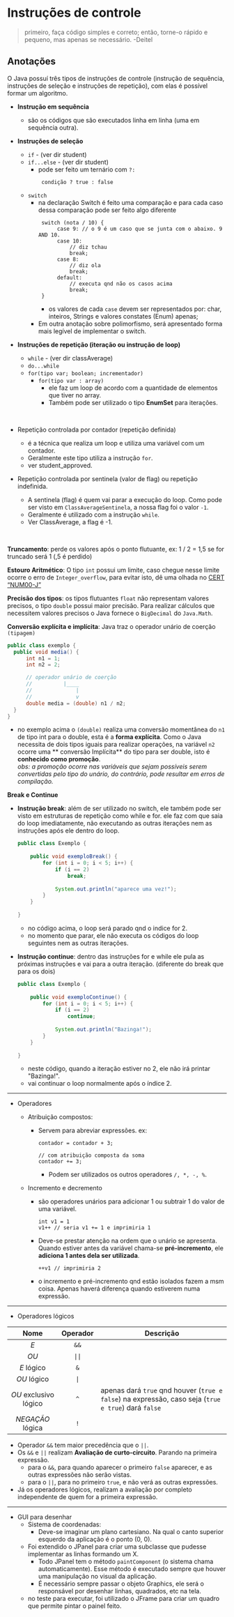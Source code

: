 # Instruções de controle

> primeiro, faça código simples e correto; então, torne-o rápido e pequeno, mas apenas se necessário.
> -Deitel

## Anotações

O Java possuí três tipos de instruções de controle (instrução de sequência, instruções de seleção e instruções de
repetição), com elas é possível formar um algoritmo.

- **Instrução em sequência**
    - são os códigos que são executados linha em linha (uma em sequência outra).

- **Instruções de seleção**
    - `if` - (ver dir student)
    - `if...else` - (ver dir student)
        - pode ser feito um ternário com `?:`
          ```
           condição ? true : false
          ```
    - `switch`
        - na declaração Switch é feito uma comparação e para cada caso dessa comparação pode ser feito algo diferente
          ```
           switch (nota / 10) {
                case 9: // o 9 é um caso que se junta com o abaixo. 9 AND 10.
                case 10:
                    // diz tchau
                    break;
                case 8:
                    // diz ola
                    break;
                default: 
                    // executa qnd não os casos acima
                    break;
           }
          ```
          - os valores de cada `case` devem ser representados por: char, inteiros, Strings e valores constates (Enum) apenas; 
        - Em outra anotação sobre polimorfismo, será apresentado forma mais legível de implementar o switch.
        
- **Instruções de repetição (iteração ou instrução de loop)**
    - `while` - (ver dir classAverage)
    - `do...while`
    - `for(tipo var; boolean; incrementador)`
        - `for(tipo var : array)` 
            - ele faz um loop de acordo com a quantidade de elementos que tiver no array.
            - Também pode ser utilizado o tipo **EnumSet** para iterações.

<br/>

- Repetição controlada por contador (repetição definida)
    - é a técnica que realiza um loop e utiliza uma variável com um contador.
    - Geralmente este tipo utiliza a instrução `for`.
    - ver student_approved.

- Repetição controlada por sentinela (valor de flag) ou repetição indefinida.
    - A sentinela (flag) é quem vai parar a execução do loop. Como pode ser visto em `ClassAverageSentinela`, a nossa
      flag foi o valor `-1`. 
    - Geralmente é utilizado com a instrução `while`.
    - Ver ClassAverage, a flag é -1. 

<br/>

**Truncamento**: perde os valores após o ponto flutuante, ex: 1 / 2 = 1,5 se for truncado será 1 (,5 é perdido) <br/>

**Estouro Aritmético**: O tipo `int` possui um limite, caso chegue nesse limite ocorre o erro de `Integer_overflow`,
para evitar isto, dê uma olhada
no [CERT “NUM00-J”](https://wiki.sei.cmu.edu/confluence/display/java/NUM00-J.+Detect+or+prevent+integer+overflow) <br/>

**Precisão dos tipos**: os tipos flutuantes `float` não representam valores precisos, o tipo `double` possui maior precisão. Para realizar
cálculos que necessitem valores precisos o Java fornece o `BigDecimal` do `Java.Math`. <br/>

**Conversão explícita e implícita**: Java traz o operador unário de coerção `(tipagem)`

  ```Java
public class exemplo {
    public void media() {
        int n1 = 1;
        int n2 = 2;

        // operador unário de coerção
        //          |____
        //              |
        //              v
        double media = (double) n1 / n2;
    }
}
  ```

- no exemplo acima o `(double)` realiza uma conversão momentânea do `n1` de tipo int para o double, esta é a **forma
  explícita**. Como o Java necessita de dois tipos iguais para realizar operações, na variável `n2` ocorre uma **
  conversão Implícita** do tipo para ser double, isto é **conhecido como promoção**. <br/>
  _obs: a promoção ocorre nas variáveis que sejam possíveis serem convertidas pelo tipo do unário, do contrário, pode
  resultar em erros de compilação._ <br/>

**Break e Continue**
- **Instrução break**: além de ser utilizado no switch, ele também pode ser visto em estruturas de repetição como while e for.
ele faz com que saia do loop imediatamente, não executando as outras iterações nem as instruções
após ele dentro do loop.
    ```Java
    public class Exemplo {
        
        public void exemploBreak() {
            for (int i = 0; i < 5; i++) {
                if (i == 2)
                    break;
                
                System.out.println("aparece uma vez!");
            }
        }
        
    }
    ```
    - no código acima, o loop será parado qnd o indice for 2.
    - no momento que parar, ele não executa os códigos do loop seguintes nem as outras iterações.
    
- **Instrução continue**: dentro das instruções for e while ele pula as próximas instruções e vai 
para a outra iteração. (diferente do break que para os dois)
    ```Java
    public class Exemplo {
        
        public void exemploContinue() {
            for (int i = 0; i < 5; i++) {
                if (i == 2)
                    continue;
                
                System.out.println("Bazinga!");
            }
        }
        
    }
    ```
    - neste código, quando a iteração estiver no 2, ele não irá printar "Bazinga!".
    - vai continuar o loop normalmente após o índice 2.
---

- Operadores
    - Atribuição compostos:
        - Servem para abreviar expressões. ex:
            ```
            contador = contador + 3;
          
            // com atribuição composta da soma
            contador += 3;
            ```
            - Podem ser utilizados os outros operadores `/, *, -, %`.
        
    - Incremento e decremento
        - são operadores unários para adicionar 1 ou subtrair 1 do valor de uma variável.
            ```
            int v1 = 1
            v1++ // seria v1 += 1 e imprimiria 1
            ```
        - Deve-se prestar atenção na ordem que o unário se apresenta. Quando estiver antes da 
          variável chama-se **pré-incremento**, ele **adiciona 1 antes dela ser utilizada**.
            ```
            ++v1 // imprimiria 2
            ```
        - o incremento e pré-incremento qnd estão isolados fazem a msm coisa. Apenas haverá diferença
          quando estiverem numa expressão.
          
---

- Operadores lógicos

| Nome | Operador | Descrição |
| :----: | :----: | --- |
| _E_    | `&&` | |
| _OU_    | `\|\|` | |
| _E_ lógico    | `&` | |
| _OU_ lógico    | `\|` | |
| _OU_ exclusivo lógico | `^` |  apenas dará `true` qnd houver (`true e false`)  na expressão, caso seja (`true e true`) dará `false`|
| _NEGAÇÃO_ lógica | `!` | |

- Operador `&&` tem maior precedência que o `||`.
- Os `&&` e `||` realizam **Avaliação de curto-circuito**. Parando na primeira expressão.
    - para o `&&`, para quando aparecer o primeiro `false` aparecer, e as outras expressões não serão vistas.
    - para o `||`, para no primeiro `true`, e não verá as outras expressões.
- Já os operadores lógicos, realizam a avaliação por completo independente de quem for a primeira expressão.
---

- GUI para desenhar
    - Sistema de coordenadas: 
        - Deve-se imaginar um plano cartesiano. Na qual o canto superior esquerdo da aplicação é o ponto (0, 0).
    - Foi extendido o JPanel para criar uma subclasse que pudesse implementar as linhas formando um X.
      - Todo JPanel tem o método `paintComponent` (o sistema chama automaticamente). Esse método é executado sempre que 
        houver uma manipulação no visual da aplicação.
      - É necessário sempre passar o objeto Graphics, ele será o responsável por desenhar linhas, quadrados, etc na tela.
    - no teste para executar, foi utilizado o JFrame para criar um quadro que permite pintar o painel feito.

    